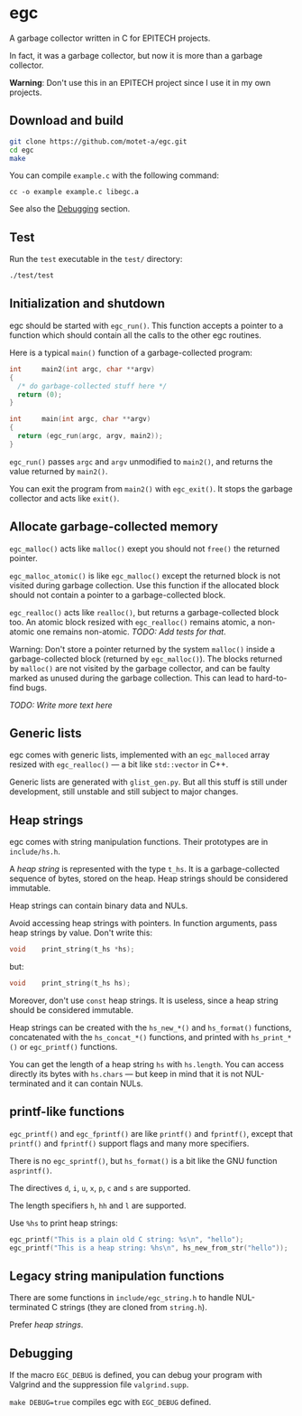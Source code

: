 # egc

A garbage collector written in C for EPITECH projects.

In fact, it was a garbage collector, but now it is more than a
garbage collector.

**Warning**: Don't use this in an EPITECH project since I use it in my
own projects.



## Download and build

```sh
git clone https://github.com/motet-a/egc.git
cd egc
make
```

You can compile `example.c` with the following command:

`cc -o example example.c libegc.a`

See also the [Debugging](https://github.com/motet-a/egc#debugging)
section.



## Test

Run the `test` executable in the `test/` directory:

```sh
./test/test
```



## Initialization and shutdown

egc should be started with `egc_run()`. This function accepts a
pointer to a function which should contain all the calls to the
other egc routines.

Here is a typical `main()` function of a garbage-collected program:

```c
int     main2(int argc, char **argv)
{
  /* do garbage-collected stuff here */
  return (0);
}

int     main(int argc, char **argv)
{
  return (egc_run(argc, argv, main2));
}
```

`egc_run()` passes `argc` and `argv` unmodified to `main2()`,
and returns the value returned by `main2()`.

You can exit the program from `main2()` with `egc_exit()`. It
stops the garbage collector and acts like `exit()`.



## Allocate garbage-collected memory

`egc_malloc()` acts like `malloc()` exept you should not `free()`
the returned pointer.

`egc_malloc_atomic()` is like `egc_malloc()` except the returned
block is not visited during garbage collection. Use this function
if the allocated block should not contain a pointer to a
garbage-collected block.

`egc_realloc()` acts like `realloc()`, but returns a
garbage-collected block too. An atomic block resized with
`egc_realloc()` remains atomic, a non-atomic one remains non-atomic.
*TODO: Add tests for that*.

Warning: Don't store a pointer returned by the system `malloc()`
inside a garbage-collected block (returned by `egc_malloc()`).
The blocks returned by `malloc()` are not visited by the garbage
collector, and can be faulty marked as unused during the garbage
collection. This can lead to hard-to-find bugs.

*TODO: Write more text here*



## Generic lists

egc comes with generic lists, implemented with an `egc_malloced`
array resized with `egc_realloc()` — a bit like `std::vector` in
C++.

Generic lists are generated with `glist_gen.py`. But all this stuff
is still under development, still unstable and still subject to
major changes.



## Heap strings

egc comes with string manipulation functions. Their prototypes
are in `include/hs.h`.

A *heap string* is represented with the type `t_hs`. It is a
garbage-collected sequence of bytes, stored on the heap. Heap
strings should be considered immutable.

Heap strings can contain binary data and NULs.

Avoid accessing heap strings with pointers. In function arguments,
pass heap strings by value. Don't write this:

```c
void    print_string(t_hs *hs);
```

but:

```c
void    print_string(t_hs hs);
```

Moreover, don't use `const` heap strings. It is useless, since
a heap string should be considered immutable.

Heap strings can be created with the `hs_new_*()` and
`hs_format()` functions, concatenated with the `hs_concat_*()`
functions, and printed with `hs_print_*()` or `egc_printf()`
functions.

You can get the length of a heap string `hs` with `hs.length`.
You can access directly its bytes with `hs.chars` — but keep
in mind that it is not NUL-terminated and it can contain NULs.



## printf-like functions

`egc_printf()` and `egc_fprintf()` are like `printf()` and
`fprintf()`, except that `printf()` and `fprintf()` support
flags and many more specifiers.

There is no `egc_sprintf()`, but `hs_format()` is a bit like
the GNU function `asprintf()`.

The directives `d`, `i`, `u`, `x`, `p`, `c` and `s` are supported.

The length specifiers `h`, `hh` and `l` are supported.

Use `%hs` to print heap strings:

```c
egc_printf("This is a plain old C string: %s\n", "hello");
egc_printf("This is a heap string: %hs\n", hs_new_from_str("hello"));
```


## Legacy string manipulation functions

There are some functions in `include/egc_string.h` to handle
NUL-terminated C strings (they are cloned from `string.h`).

Prefer *heap strings*.



## Debugging

If the macro `EGC_DEBUG` is defined, you can debug your program
with Valgrind and the suppression file `valgrind.supp`.

`make DEBUG=true` compiles egc with `EGC_DEBUG` defined.
